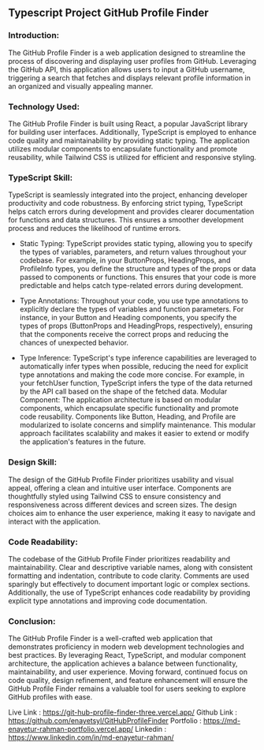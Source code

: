 ## Typescript Project GitHub Profile Finder

### Introduction: 

The GitHub Profile Finder is a web application designed to streamline the process of discovering and displaying user profiles from GitHub. Leveraging the GitHub API, this application allows users to input a GitHub username, triggering a search that fetches and displays relevant profile information in an organized and visually appealing manner.

### Technology Used: 

The GitHub Profile Finder is built using React, a popular JavaScript library for building user interfaces. Additionally, TypeScript is employed to enhance code quality and maintainability by providing static typing. The application utilizes modular components to encapsulate functionality and promote reusability, while Tailwind CSS is utilized for efficient and responsive styling.

### TypeScript Skill: 

TypeScript is seamlessly integrated into the project, enhancing developer productivity and code robustness. By enforcing strict typing, TypeScript helps catch errors during development and provides clearer documentation for functions and data structures. This ensures a smoother development process and reduces the likelihood of runtime errors.

- Static Typing: TypeScript provides static typing, allowing you to specify the types of variables, parameters, and return values throughout your codebase. For example, in your ButtonProps, HeadingProps, and ProfileInfo types, you define the structure and types of the props or data passed to components or functions. This ensures that your code is more predictable and helps catch type-related errors during development.

- Type Annotations: Throughout your code, you use type annotations to explicitly declare the types of variables and function parameters. For instance, in your Button and Heading components, you specify the types of props (ButtonProps and HeadingProps, respectively), ensuring that the components receive the correct props and reducing the chances of unexpected behavior.

- Type Inference: TypeScript's type inference capabilities are leveraged to automatically infer types when possible, reducing the need for explicit type annotations and making the code more concise. For example, in your fetchUser function, TypeScript infers the type of the data returned by the API call based on the shape of the fetched data.
Modular Component: The application architecture is based on modular components, which encapsulate specific functionality and promote code reusability. Components like Button, Heading, and Profile are modularized to isolate concerns and simplify maintenance. This modular approach facilitates scalability and makes it easier to extend or modify the application's features in the future.

### Design Skill: 

The design of the GitHub Profile Finder prioritizes usability and visual appeal, offering a clean and intuitive user interface. Components are thoughtfully styled using Tailwind CSS to ensure consistency and responsiveness across different devices and screen sizes. The design choices aim to enhance the user experience, making it easy to navigate and interact with the application.

### Code Readability: 

The codebase of the GitHub Profile Finder prioritizes readability and maintainability. Clear and descriptive variable names, along with consistent formatting and indentation, contribute to code clarity. Comments are used sparingly but effectively to document important logic or complex sections. Additionally, the use of TypeScript enhances code readability by providing explicit type annotations and improving code documentation.

### Conclusion: 

The GitHub Profile Finder is a well-crafted web application that demonstrates proficiency in modern web development technologies and best practices. By leveraging React, TypeScript, and modular component architecture, the application achieves a balance between functionality, maintainability, and user experience. Moving forward, continued focus on code quality, design refinement, and feature enhancement will ensure the GitHub Profile Finder remains a valuable tool for users seeking to explore GitHub profiles with ease.

Live Link : https://git-hub-profile-finder-three.vercel.app/
Github Link : https://github.com/enayetsyl/GitHubProfileFinder
Portfolio : https://md-enayetur-rahman-portfolio.vercel.app/
Linkedin : https://www.linkedin.com/in/md-enayetur-rahman/


